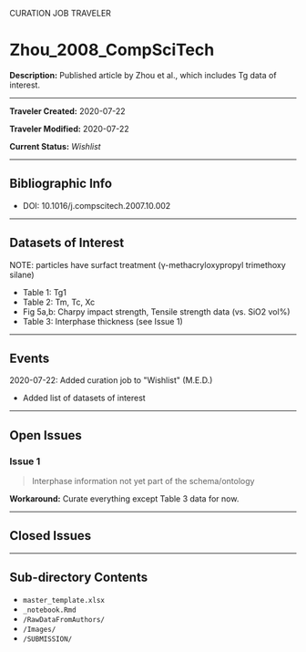 CURATION JOB TRAVELER

# Zhou_2008_CompSciTech

**Description:** Published article by Zhou et al., which includes Tg data of interest.

---

**Traveler Created:** 2020-07-22

**Traveler Modified:** 2020-07-22

**Current Status:** *Wishlist*

---

## Bibliographic Info

* DOI: 10.1016/j.compscitech.2007.10.002

---

## Datasets of Interest

NOTE: particles have surfact treatment (γ-methacryloxypropyl trimethoxy silane)
* Table 1: Tg1
* Table 2: Tm, Tc, Xc
* Fig 5a,b: Charpy impact strength, Tensile strength data (vs. SiO2 vol%)
* Table 3: Interphase thickness (see Issue 1)

---

## Events

2020-07-22: Added curation job to "Wishlist" (M.E.D.)
* Added list of datasets of interest




---

## Open Issues

### Issue 1

> Interphase information not yet part of the schema/ontology

**Workaround:** Curate everything except Table 3 data for now.

---

## Closed Issues



---

## Sub-directory Contents

* `master_template.xlsx`
* `_notebook.Rmd`
* `/RawDataFromAuthors/`
* `/Images/`
* `/SUBMISSION/`
